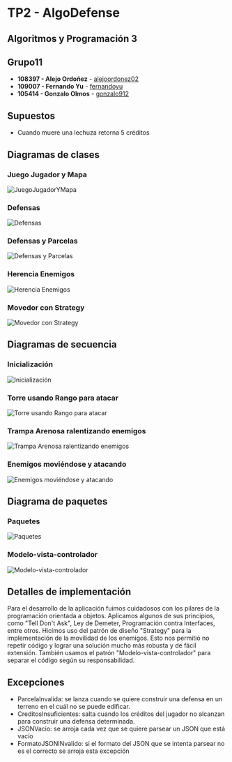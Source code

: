 # TP2 - AlgoDefense
## Algoritmos y Programación 3
## Grupo11
* **108397 - Alejo Ordoñez** - [alejoordonez02](https://github.com/alejoordonez02)
* **109007 - Fernando Yu** - [fernandoyu](https://github.com/FernandoYu)
* **105414 - Gonzalo Olmos** - [gonzalo912](https://github.com/gonzalo912)
## Supuestos
- Cuando muere una lechuza retorna 5 créditos
## Diagramas de clases
### Juego Jugador y Mapa
![JuegoJugadorYMapa](diagramas/clases/JuegoJugadorYMapa.png)
### Defensas
![Defensas](diagramas/clases/Defensas.png)
### Defensas y Parcelas
![Defensas y Parcelas](diagramas/clases/DefensasYParcelas.png)
### Herencia Enemigos
![Herencia Enemigos](diagramas/clases/HerenciaEnemigos.png)
### Movedor con Strategy
![Movedor con Strategy](diagramas/clases/MovedorConStrategy.png)

## Diagramas de secuencia
### Inicialización
![Inicialización](diagramas/secuencia/inicializacion.png)
### Torre usando Rango para atacar
![Torre usando Rango para atacar](diagramas/secuencia/caso1.png)
### Trampa Arenosa ralentizando enemigos
![Trampa Arenosa ralentizando enemigos](diagramas/secuencia/caso2.png)
### Enemigos moviéndose y atacando
![Enemigos moviéndose y atacando](diagramas/secuencia/enemigosMoviendoseYAtacando.png)

## Diagrama de paquetes
### Paquetes
![Paquetes](diagramas/paquetes/paquetes.png)
### Modelo-vista-controlador
![Modelo-vista-controlador](diagramas/paquetes/diagramaMVC.png)

<!-- ## Diagramas de estado -->
<!-- No aplican -->
## Detalles de implementación
Para el desarrollo de la aplicación fuimos cuidadosos con los pilares de la programación orientada a objetos. Aplicamos algunos de sus principios, como "Tell Don't Ask", Ley de Demeter, Programación contra Interfaces, entre otros.
Hicimos uso del patrón de diseño "Strategy" para la implementación de la movilidad de los enemigos. Esto nos permitió no repetir código y lograr una solución mucho más robusta y de fácil extensión.
También usamos el patrón "Modelo-vista-controlador" para separar el código según su responsabilidad.
## Excepciones
- ParcelaInvalida: se lanza cuando se quiere construir una defensa en un terreno en el cuál no se puede edificar.
- CreditosInsuficientes: salta cuando los créditos del jugador no alcanzan para construir una defensa determinada.
- JSONVacio: se arroja cada vez que se quiere parsear un JSON que está vacío
- FormatoJSONINvalido: si el formato del JSON que se intenta parsear no es el correcto se arroja esta excepción